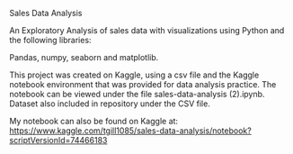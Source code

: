 Sales Data Analysis


An Exploratory Analysis of sales data with visualizations using Python and the following libraries: 

Pandas, numpy, seaborn and matplotlib.

This project was created on Kaggle, using a csv file and the Kaggle notebook environment that was provided for data analysis practice. The notebook can be viewed under the file sales-data-analysis (2).ipynb. Dataset also included in repository under the CSV file.

My notebook can also be found on Kaggle at:
https://www.kaggle.com/tgill1085/sales-data-analysis/notebook?scriptVersionId=74466183
